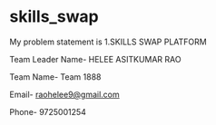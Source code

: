 # skills_swap
My problem statement is 
1.SKILLS SWAP PLATFORM

Team Leader Name-
HELEE ASITKUMAR RAO

Team Name-
Team 1888

Email-
raohelee9@gmail.com

Phone-
9725001254

